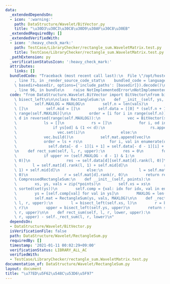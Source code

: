 ```yaml
---
data:
  _extendedDependsOn:
  - icon: ':warning:'
    path: DataStructure/Wavelet/BitVector.py
    title: "\u30D3\u30C3\u30C8\u30D9\u30AF\u30C8\u30EB"
  _extendedRequiredBy: []
  _extendedVerifiedWith:
  - icon: ':heavy_check_mark:'
    path: TestCase/LibraryChecker/rectangle_sum.WaveletMatrix.test.py
    title: TestCase/LibraryChecker/rectangle_sum.WaveletMatrix.test.py
  _pathExtension: py
  _verificationStatusIcon: ':heavy_check_mark:'
  attributes:
    links: []
  bundledCode: "Traceback (most recent call last):\n  File \"/opt/hostedtoolcache/Python/3.9.1/x64/lib/python3.9/site-packages/onlinejudge_verify/documentation/build.py\"\
    , line 71, in _render_source_code_stat\n    bundled_code = language.bundle(stat.path,\
    \ basedir=basedir, options={'include_paths': [basedir]}).decode()\n  File \"/opt/hostedtoolcache/Python/3.9.1/x64/lib/python3.9/site-packages/onlinejudge_verify/languages/python.py\"\
    , line 96, in bundle\n    raise NotImplementedError\nNotImplementedError\n"
  code: "from DataStructure.Wavelet.BitVector import BitVector\nfrom bisect import\
    \ bisect_left\n\n\nclass RectangleSum:\n    def __init__(self, ys, vals, MAXLOG=32):\n\
    \        self.MAXLOG = MAXLOG\n        self.n = len(vals)\n        self.mat =\
    \ []\n        self.mid = []\n        self.data = [[0] * (self.n + 1) for i in\
    \ range(self.MAXLOG)]\n\n        order = [i for i in range(self.n)]\n        for\
    \ d in reversed(range(self.MAXLOG)):\n            vec = BitVector(self.n + 1)\n\
    \            ls = []\n            rs = []\n            for i, od in enumerate(order):\n\
    \                if ys[od] & (1 << d):\n                    rs.append(od)\n  \
    \                  vec.set(i)\n                else:\n                    ls.append(od)\n\
    \            vec.build()\n            self.mat.append(vec)\n            self.mid.append(len(ls))\n\
    \            order = ls + rs\n            for i, val in enumerate(order):\n  \
    \              self.data[- d - 1][i + 1] = self.data[- d - 1][i] + vals[val]\n\
    \n    def rect_sum(self, l, r, upper):\n        res = 0\n        for d in range(self.MAXLOG):\n\
    \            if upper >> (self.MAXLOG - d - 1) & 1:\n                res += self.data[d][self.mat[d].rank(r,\
    \ 0)]\n                res -= self.data[d][self.mat[d].rank(l, 0)]\n         \
    \       l = self.mat[d].rank(l, 1) + self.mid[d]\n                r = self.mat[d].rank(r,\
    \ 1) + self.mid[d]\n            else:\n                l = self.mat[d].rank(l,\
    \ 0)\n                r = self.mat[d].rank(r, 0)\n        return res\n\n\nclass\
    \ CompressedRectangleSum:\n    def __init__(self, points):\n        points = sorted(points)\n\
    \        xs, ys, vals = zip(*points)\n        self.xs = xs\n        self.ys =\
    \ sorted(set(ys))\n        self.comp = {val: idx for idx, val in enumerate(self.ys)}\n\
    \        ys = [self.comp[val] for val in ys]\n        MAXLOG = len(self.ys).bit_length()\n\
    \        self.mat = RectangleSum(ys, vals, MAXLOG)\n\n    def _rect_sum(self,\
    \ l, r, upper):\n        l = bisect_left(self.xs, l)\n        r = bisect_left(self.xs,\
    \ r)\n        upper = bisect_left(self.ys, upper)\n        return self.mat.rect_sum(l,\
    \ r, upper)\n\n    def rect_sum(self, l, r, lower, upper):\n        return self._rect_sum(l,\
    \ r, upper) - self._rect_sum(l, r, lower)\n"
  dependsOn:
  - DataStructure/Wavelet/BitVector.py
  isVerificationFile: false
  path: DataStructure/Wavelet/RectangleSum.py
  requiredBy: []
  timestamp: '2021-01-11 00:02:29+09:00'
  verificationStatus: LIBRARY_ALL_AC
  verifiedWith:
  - TestCase/LibraryChecker/rectangle_sum.WaveletMatrix.test.py
documentation_of: DataStructure/Wavelet/RectangleSum.py
layout: document
title: "\u77ED\u5F62\u548C\u53D6\u5F97"
---
```

